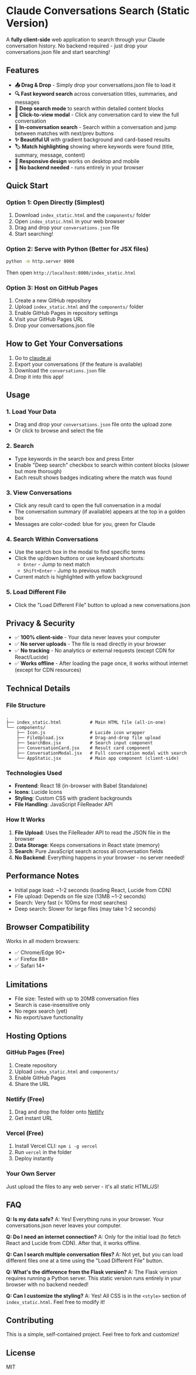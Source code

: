 # Claude Conversations Search (Static Version)

A **fully client-side** web application to search through your Claude conversation history. No backend required - just drop your conversations.json file and start searching!

## Features

- **📤 Drag & Drop** - Simply drop your conversations.json file to load it
- **🔍 Fast keyword search** across conversation titles, summaries, and messages
- **🔎 Deep search mode** to search within detailed content blocks
- **💬 Click-to-view modal** - Click any conversation card to view the full conversation
- **🔦 In-conversation search** - Search within a conversation and jump between matches with next/prev buttons
- **✨ Beautiful UI** with gradient background and card-based results
- **🏷️ Match highlighting** showing where keywords were found (title, summary, message, content)
- **📱 Responsive design** works on desktop and mobile
- **🚀 No backend needed** - runs entirely in your browser

## Quick Start

### Option 1: Open Directly (Simplest)

1. Download `index_static.html` and the `components/` folder
2. Open `index_static.html` in your web browser
3. Drag and drop your `conversations.json` file
4. Start searching!

### Option 2: Serve with Python (Better for JSX files)

```bash
python -m http.server 8000
```

Then open `http://localhost:8000/index_static.html`

### Option 3: Host on GitHub Pages

1. Create a new GitHub repository
2. Upload `index_static.html` and the `components/` folder
3. Enable GitHub Pages in repository settings
4. Visit your GitHub Pages URL
5. Drop your conversations.json file

## How to Get Your Conversations

1. Go to [claude.ai](https://claude.ai)
2. Export your conversations (if the feature is available)
3. Download the `conversations.json` file
4. Drop it into this app!

## Usage

### 1. Load Your Data
- Drag and drop your `conversations.json` file onto the upload zone
- Or click to browse and select the file

### 2. Search
- Type keywords in the search box and press Enter
- Enable "Deep search" checkbox to search within content blocks (slower but more thorough)
- Each result shows badges indicating where the match was found

### 3. View Conversations
- Click any result card to open the full conversation in a modal
- The conversation summary (if available) appears at the top in a golden box
- Messages are color-coded: blue for you, green for Claude

### 4. Search Within Conversations
- Use the search box in the modal to find specific terms
- Click the up/down buttons or use keyboard shortcuts:
  - `Enter` - Jump to next match
  - `Shift+Enter` - Jump to previous match
- Current match is highlighted with yellow background

### 5. Load Different File
- Click the "Load Different File" button to upload a new conversations.json

## Privacy & Security

- ✅ **100% client-side** - Your data never leaves your computer
- ✅ **No server uploads** - The file is read directly in your browser
- ✅ **No tracking** - No analytics or external requests (except CDN for React/Lucide)
- ✅ **Works offline** - After loading the page once, it works without internet (except for CDN resources)

## Technical Details

### File Structure
```
.
├── index_static.html           # Main HTML file (all-in-one)
└── components/
    ├── Icon.js                 # Lucide icon wrapper
    ├── FileUpload.jsx          # Drag-and-drop file upload
    ├── SearchBox.jsx           # Search input component
    ├── ConversationCard.jsx    # Result card component
    ├── ConversationModal.jsx   # Full conversation modal with search
    └── AppStatic.jsx           # Main app component (client-side)
```

### Technologies Used
- **Frontend**: React 18 (in-browser with Babel Standalone)
- **Icons**: Lucide Icons
- **Styling**: Custom CSS with gradient backgrounds
- **File Handling**: JavaScript FileReader API

### How It Works

1. **File Upload**: Uses the FileReader API to read the JSON file in the browser
2. **Data Storage**: Keeps conversations in React state (memory)
3. **Search**: Pure JavaScript search across all conversation fields
4. **No Backend**: Everything happens in your browser - no server needed!

## Performance Notes

- Initial page load: ~1-2 seconds (loading React, Lucide from CDN)
- File upload: Depends on file size (13MB ~1-2 seconds)
- Search: Very fast (< 100ms for most searches)
- Deep search: Slower for large files (may take 1-2 seconds)

## Browser Compatibility

Works in all modern browsers:
- ✅ Chrome/Edge 90+
- ✅ Firefox 88+
- ✅ Safari 14+

## Limitations

- File size: Tested with up to 20MB conversation files
- Search is case-insensitive only
- No regex search (yet)
- No export/save functionality

## Hosting Options

### GitHub Pages (Free)
1. Create repository
2. Upload `index_static.html` and `components/`
3. Enable GitHub Pages
4. Share the URL

### Netlify (Free)
1. Drag and drop the folder onto [Netlify](https://app.netlify.com/drop)
2. Get instant URL

### Vercel (Free)
1. Install Vercel CLI: `npm i -g vercel`
2. Run `vercel` in the folder
3. Deploy instantly

### Your Own Server
Just upload the files to any web server - it's all static HTML/JS!

## FAQ

**Q: Is my data safe?**
A: Yes! Everything runs in your browser. Your conversations.json never leaves your computer.

**Q: Do I need an internet connection?**
A: Only for the initial load (to fetch React and Lucide from CDN). After that, it works offline.

**Q: Can I search multiple conversation files?**
A: Not yet, but you can load different files one at a time using the "Load Different File" button.

**Q: What's the difference from the Flask version?**
A: The Flask version requires running a Python server. This static version runs entirely in your browser with no backend needed!

**Q: Can I customize the styling?**
A: Yes! All CSS is in the `<style>` section of `index_static.html`. Feel free to modify it!

## Contributing

This is a simple, self-contained project. Feel free to fork and customize!

## License

MIT
